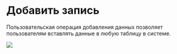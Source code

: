 # **Добавить запись**

Пользовательская операция добавления данных позволяет пользователям вставлять данные в любую таблицу в системе.

![](https://static-docs.nocobase.com/70c3982c59d6c7b7f36e225f4c208d2f.png)
